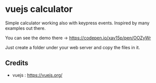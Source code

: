 # vuejs calculator
Simple calculator working also with keypress events. Inspired by many examples out there.

You can see the demo there -> https://codepen.io/xav15p/pen/OOZyWr

Just create a folder under your web server and copy the files in it. 



## Credits
- vuejs : https://vuejs.org/


